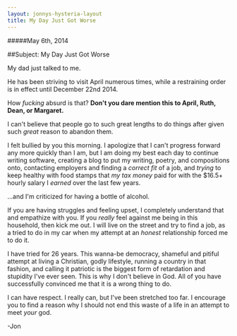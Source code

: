 ```yaml
---
layout: jonnys-hysteria-layout
title: My Day Just Got Worse
---
```

#####May 6th, 2014

##Subject: My Day Just Got Worse

My dad just talked to me.

He has been striving to visit April numerous times, while a restraining order is in effect until December 22nd 2014. 

How _fucking_ absurd is that? __Don't you dare mention this to April, Ruth, Dean, or Margaret.__

I can't believe that people go to such great lengths to do things after given such _great_ reason to abandon them.

I felt bullied by you this morning. I apologize that I can't progress forward any more quickly than I am, but I am doing my best each day to continue writing software, creating a blog to put my writing, poetry, and compositions onto, contacting employers and finding a _correct fit_ of a job, and _trying_ to keep healthy with food stamps that _my tax money_ paid for with the $16.5+ hourly salary I _earned_ over the last few years.

...and I'm criticized for having a bottle of alcohol. 

If you are having struggles and feeling upset, I completely understand that and empathize with you. If you _really_ feel against me being in this household, then kick me out. I will live on the street and try to find a job, as a tried to do in my car when my attempt at an _honest_ relationship forced me to do it.

I have tried for 26 years. This wanna-be democracy, shameful and pitiful attempt at living a Christian, godly lifestyle, running a country in that fashion, and calling it patriotic is the biggest form of retardation and stupidity I've ever seen. This is why I don't believe in God. All of you have successfully convinced me that it is a wrong thing to do.

I can have respect. I really can, but I've been stretched too far. I encourage you to find a reason why I should not end this waste of a life in an attempt to meet _your_ god.

-Jon



